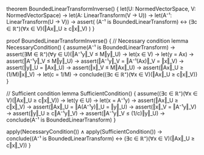 theorem BoundedLinearTransformInverse() {
  let(U: NormedVectorSpace, V: NormedVectorSpace) →
  let(A: LinearTransform(V → U)) →
  let(A⁻¹: LinearTransform(U → V)) →
  assert(
    (A⁻¹ is BoundedLinearTransform) ↔ 
    (∃c ∈ ℝ⁺)(∀x ∈ V)(‖Ax‖_U ≥ c‖x‖_V)
  )
}

proof BoundedLinearTransformInverse() {
  // Necessary condition
  lemma NecessaryCondition() {
    assume(A⁻¹ is BoundedLinearTransform) →
    assert(∃M ∈ ℝ⁺)(∀y ∈ U)(‖A⁻¹y‖_V ≤ M‖y‖_U) →
    let(x ∈ V) →
    let(y = Ax) →
    assert(‖A⁻¹y‖_V ≤ M‖y‖_U) →
    assert(‖A⁻¹y‖_V = ‖A⁻¹(Ax)‖_V = ‖x‖_V) →
    assert(‖y‖_U = ‖Ax‖_U) →
    assert(‖x‖_V ≤ M‖Ax‖_U) →
    assert(‖Ax‖_U ≥ (1/M)‖x‖_V) →
    let(c = 1/M) →
    conclude((∃c ∈ ℝ⁺)(∀x ∈ V)(‖Ax‖_U ≥ c‖x‖_V))
  }

  // Sufficient condition
  lemma SufficientCondition() {
    assume((∃c ∈ ℝ⁺)(∀x ∈ V)(‖Ax‖_U ≥ c‖x‖_V)) →
    let(y ∈ U) →
    let(x = A⁻¹y) →
    assert(‖Ax‖_U ≥ c‖x‖_V) →
    assert(‖Ax‖_U = ‖A(A⁻¹y)‖_U = ‖y‖_U) →
    assert(‖x‖_V = ‖A⁻¹y‖_V) →
    assert(‖y‖_U ≥ c‖A⁻¹y‖_V) →
    assert(‖A⁻¹y‖_V ≤ (1/c)‖y‖_U) →
    conclude(A⁻¹ is BoundedLinearTransform)
  }

  apply(NecessaryCondition()) ∧
  apply(SufficientCondition()) →
  conclude((A⁻¹ is BoundedLinearTransform) ↔ 
          (∃c ∈ ℝ⁺)(∀x ∈ V)(‖Ax‖_U ≥ c‖x‖_V))
}
